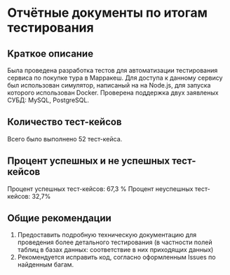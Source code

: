 # Отчётные документы по итогам тестирования

## Kраткое описание

Была проведена разработка тестов для автоматизации тестирования сервиса по покупке тура в Марракеш. 
Для доступа к данному сервису был использован симулятор, написаный на на Node.js, для запуска которого использован Docker.
Проверена поддержка двух заявленых СУБД: MySQL, PostgreSQL.

## Количество тест-кейсов

Всего было выполнено 52 тест-кейса.

## Процент успешных и не успешных тест-кейсов

Процент успешных тест-кейсов: 67,3 %
Процент неуспешных тест-кейсов: 32,7%

## Общие рекомендации

1. Предоставить подробную техническую документацию для проведения более детального тестирования (в частности полей таблиц в базах данных: соответствие в них приходящих данных)
2. Рекомендуется исправить код, согласно оформленным Issues по найденным багам. 
